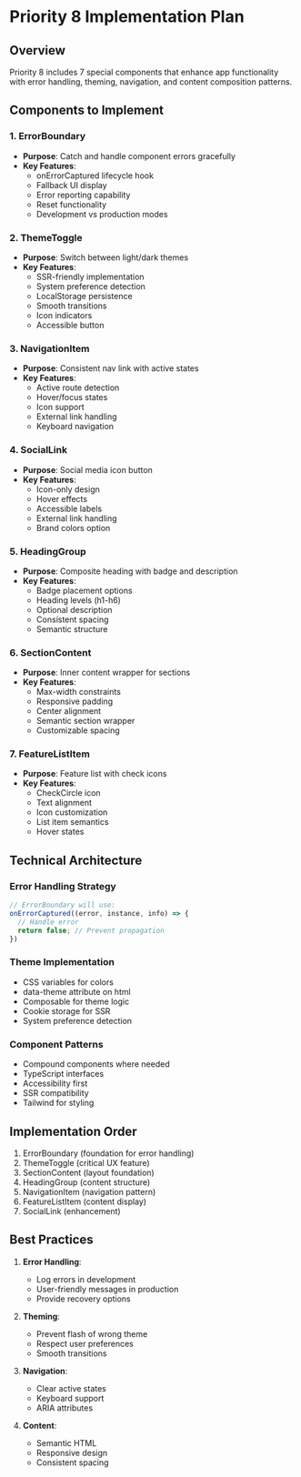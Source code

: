 # Priority 8 Implementation Plan

## Overview
Priority 8 includes 7 special components that enhance app functionality with error handling, theming, navigation, and content composition patterns.

## Components to Implement

### 1. ErrorBoundary
- **Purpose**: Catch and handle component errors gracefully
- **Key Features**:
  - onErrorCaptured lifecycle hook
  - Fallback UI display
  - Error reporting capability
  - Reset functionality
  - Development vs production modes

### 2. ThemeToggle
- **Purpose**: Switch between light/dark themes
- **Key Features**:
  - SSR-friendly implementation
  - System preference detection
  - LocalStorage persistence
  - Smooth transitions
  - Icon indicators
  - Accessible button

### 3. NavigationItem
- **Purpose**: Consistent nav link with active states
- **Key Features**:
  - Active route detection
  - Hover/focus states
  - Icon support
  - External link handling
  - Keyboard navigation

### 4. SocialLink
- **Purpose**: Social media icon button
- **Key Features**:
  - Icon-only design
  - Hover effects
  - Accessible labels
  - External link handling
  - Brand colors option

### 5. HeadingGroup
- **Purpose**: Composite heading with badge and description
- **Key Features**:
  - Badge placement options
  - Heading levels (h1-h6)
  - Optional description
  - Consistent spacing
  - Semantic structure

### 6. SectionContent
- **Purpose**: Inner content wrapper for sections
- **Key Features**:
  - Max-width constraints
  - Responsive padding
  - Center alignment
  - Semantic section wrapper
  - Customizable spacing

### 7. FeatureListItem
- **Purpose**: Feature list with check icons
- **Key Features**:
  - CheckCircle icon
  - Text alignment
  - Icon customization
  - List item semantics
  - Hover states

## Technical Architecture

### Error Handling Strategy
```typescript
// ErrorBoundary will use:
onErrorCaptured((error, instance, info) => {
  // Handle error
  return false; // Prevent propagation
})
```

### Theme Implementation
- CSS variables for colors
- data-theme attribute on html
- Composable for theme logic
- Cookie storage for SSR
- System preference detection

### Component Patterns
- Compound components where needed
- TypeScript interfaces
- Accessibility first
- SSR compatibility
- Tailwind for styling

## Implementation Order
1. ErrorBoundary (foundation for error handling)
2. ThemeToggle (critical UX feature)
3. SectionContent (layout foundation)
4. HeadingGroup (content structure)
5. NavigationItem (navigation pattern)
6. FeatureListItem (content display)
7. SocialLink (enhancement)

## Best Practices
1. **Error Handling**:
   - Log errors in development
   - User-friendly messages in production
   - Provide recovery options

2. **Theming**:
   - Prevent flash of wrong theme
   - Respect user preferences
   - Smooth transitions

3. **Navigation**:
   - Clear active states
   - Keyboard support
   - ARIA attributes

4. **Content**:
   - Semantic HTML
   - Responsive design
   - Consistent spacing